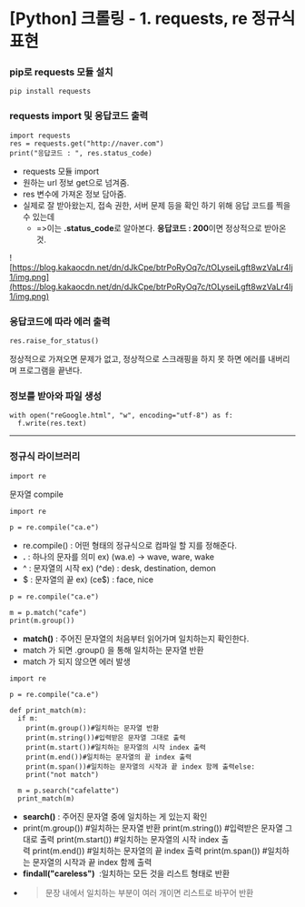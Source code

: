 # [Python] 크롤링 - 1. requests, re 정규식 표현

### **pip로 requests 모듈 설치**

```
pip install requests
```

### **requests import 및 응답코드 출력**

```
import requests
res = requests.get("http://naver.com")
print("응답코드 : ", res.status_code)
```

- requests 모듈 import
- 원하는 url 정보 get으로 넘겨줌.
- res 변수에 가져온 정보 담아줌.
- 실제로 잘 받아왔는지, 접속 권한, 서버 문제 등을 확인 하기 위해 응답 코드를 찍을 수 있는데
  - =>이는 **.status_code**로 알아본다. **응답코드 : 200**이면 정상적으로 받아온 것.

![https://blog.kakaocdn.net/dn/dJkCpe/btrPoRyOq7c/tOLyseiLgft8wzVaLr4Ij1/img.png](https://blog.kakaocdn.net/dn/dJkCpe/btrPoRyOq7c/tOLyseiLgft8wzVaLr4Ij1/img.png)

### **응답코드에 따라 에러 출력**

```
res.raise_for_status()
```

정상적으로 가져오면 문제가 없고, 정상적으로 스크래핑을 하지 못 하면 에러를 내버리며 프로그램을 끝낸다.

### **정보를 받아와 파일 생성**

```
with open("reGoogle.html", "w", encoding="utf-8") as f:
  f.write(res.text)
```

---

### **정규식 라이브러리**

```
import re
```

문자열 compile

```
import re

p = re.compile("ca.e")
```

- re.compile() : 어떤 형태의 정규식으로 컴파일 할 지를 정해준다.
- **.** : 하나의 문자를 의미 ex) (wa.e) -> wave, ware, wake
- ^ : 문자열의 시작 ex) (^de) : desk, destination, demon
- $ : 문자열의 끝 ex) (ce$) : face, nice

```
p = re.compile("ca.e")

m = p.match("cafe")
print(m.group())
```

- **match()** : 주어진 문자열의 처음부터 읽어가며 일치하는지 확인한다.
- match 가 되면 .group() 을 통해 일치하는 문자열 반환
- match 가 되지 않으면 에러 발생

```
import re

p = re.compile("ca.e")

def print_match(m):
  if m:
    print(m.group())#일치하는 문자열 반환
    print(m.string())#입력받은 문자열 그대로 출력
    print(m.start())#일치하는 문자열의 시작 index 출력
    print(m.end())#일치하는 문자열의 끝 index 출력
    print(m.span())#일치하는 문자열의 시작과 끝 index 함께 출력else:
    print("not match")

  m = p.search("cafelatte")
  print_match(m)
```

- **search()** : 주어진 문자열 중에 일치하는 게 있는지 확인
- print(m.group()) #일치하는 문자열 반환 print(m.string()) #입력받은 문자열 그대로 출력 print(m.start()) #일치하는 문자열의 시작 index 출력 print(m.end()) #일치하는 문자열의 끝 index 출력 print(m.span()) #일치하는 문자열의 시작과 끝 index 함께 출력
- **findall("careless")**  :일치하는 모든 것을 리스트 형태로 반환
- > 문장 내에서 일치하는 부분이 여러 개이면 리스트로 바꾸어 반환
